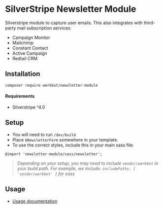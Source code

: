 # SilverStripe Newsletter Module

Silverstripe module to capture user emails. This also integrates with third-party mail subscription services:
- Campaign Monitor
- Mailchimp
- Constant Contact
- Active Campaign
- Redtail CRM

## Installation
```
composer require werkbot/newsletter-module
```

#### Requirements
- Silverstripe ^4.0

## Setup
- You will need to run `/dev/build`
- Place `$NewsletterForm` somewhere in your template.
- To use the correct styles, include this in your main sass file:

`@import 'newsletter-module/sass/newsletter';`

> *Depending on your setup, you may need to include `vendor/werkbot` in your build path. For example, we include: `includePaths: [ 'vendor/werkbot' ]` for sass*


## Usage
* [Usage documentation](docs/en/README.md)

